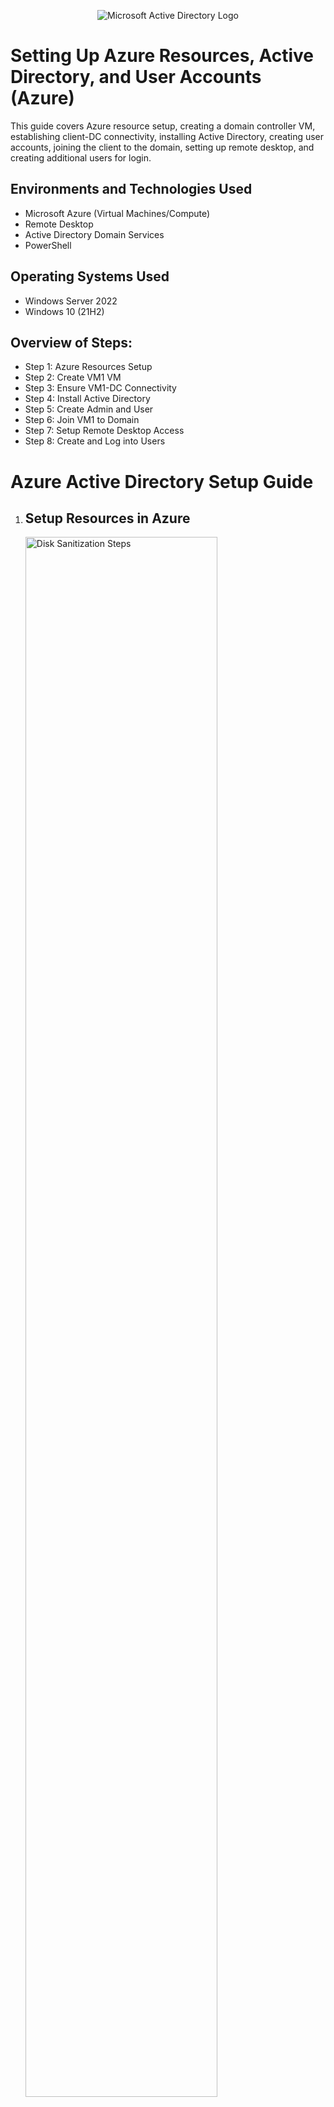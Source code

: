 <p align="center">
<img src="https://i.imgur.com/NGHp7gq.png" alt="Microsoft Active Directory Logo"/>
</p>

<h1> Setting Up Azure Resources, Active Directory, and User Accounts (Azure)</h1>
This guide covers Azure resource setup, creating a domain controller VM, establishing client-DC connectivity, installing Active Directory, creating user accounts, joining the client to the domain, setting up remote desktop, and creating additional users for login.<br />

<h2>Environments and Technologies Used</h2>

- Microsoft Azure (Virtual Machines/Compute)
- Remote Desktop
- Active Directory Domain Services
- PowerShell

<h2>Operating Systems Used </h2>

- Windows Server 2022
- Windows 10 (21H2)

<h2>Overview of Steps:</h2>

- Step 1: Azure Resources Setup<br>
- Step 2: Create VM1 VM<br>
- Step 3: Ensure VM1-DC Connectivity<br>
- Step 4: Install Active Directory<br>
- Step 5: Create Admin and User<br>
- Step 6: Join VM1 to Domain<br>
- Step 7: Setup Remote Desktop Access<br>
- Step 8: Create and Log into Users

<!DOCTYPE html>
<html>
  
<body>
  <h1>Azure Active Directory Setup Guide</h1>
  <ol>
    <li>
      <h2>Setup Resources in Azure</h2>
      <p>
      <img src="https://camo.githubusercontent.com/e44ee7a9857a42ee0601535958067f952bf7006154cc4b88bb9841bfcec653a5/68747470733a2f2f692e696d6775722e636f6d2f77654d753345432e706e67" height="80%" width="80%" alt="Disk Sanitization Steps"/>
      </p>
      <p>
        Create the Domain Controller VM (Windows Server 2022) named "DC"
        Take note of the Resource Group and Virtual Network (Vnet) created during this step.
        Set the Domain Controller's NIC Private IP address to be static.
      </p>
      <ol>
        <li>Navigate to DC in the Azure portal.</li>
        <li>Go to "Networking" and select "Network Interface."</li>
        <li>Click on the highlighted network interface.</li>
        <li>Go to "IP configurations" and click on the configuration.</li>
        <li>Change the IP address assignment from "Dynamic" to "Static" and save the settings.</li>
      </ol>
    </li>
    <li>
      <h2>Create the Client VM (Windows 10) named "VM1"</h2>
      <p>
      <img src="https://i.imgur.com/ZPVne2R.png" height="80%" width="80%" alt="Disk Sanitization Steps"/>
      </p>
      <p>
        Use the same Resource Group and Vnet created in Step 1.
        Ensure that both VMs are in the same Vnet by checking the topology with Network Watcher.
        Confirm that the virtual network/subnet settings are the same for both VMs.
      </p>
    </li>
    <li>
      <h2>Ensure Connectivity between the VM1 and Domain Controller</h2>
      <p>
      <img src="https://i.imgur.com/MOobBM5.png" height="80%" width="80%" alt="Disk Sanitization Steps"/>
      </p>
      <p>
        Login to VM1 using Remote Desktop and ping DC's private IP address with the command "ping -t &lt;ip address&gt;" to establish a perpetual ping.
        Login to the Domain Controller and enable ICMPv4 in the local Windows Firewall.
      </p>
      <ol>
        <li>Open "Inbound Rules" in the Windows Firewall.</li>
        <li>Sort by protocol and look for "ICMPv4."</li>
        <li>Enable the "Core Networking Echo Request" rule.</li>
      </ol>
      <p>Check VM1 to see if the ping to DC's private IP address is successful.</p>
    </li>
    <li>
      <h2>Install Active Directory</h2>
      <p>
      <img src="https://i.imgur.com/a9UU4fa.png" height="80%" width="80%" alt="Disk Sanitization Steps"/>
      </p>
      <p>
        Login to DC and install Active Directory Domain Services.
        Open the Server Manager application in Windows.
        Click on "Add Roles and Features" and proceed until "Server Roles."
        Select "Active Directory Domain Services" and install it.
        Promote DC as a Domain Controller.
      </p>
      <ol>
        <li>Launch the Server Manager application.</li>
        <li>Click on the flag in the top right corner and select "Promote this server to a domain controller."</li>
        <li>Follow the prompts to set up a new forest (e.g., "mydomain.com") and provide a password.</li>
        <li>Restart DC and log back in as the user "mydomain.com\DC" since it is now an Active Directory environment.</li>
      </ol>
    </li>
    <li>
      <h2>Create an Admin and Normal User Account in AD</h2>
      <p>
      <img src="https://i.imgur.com/IFMi9IA.png" height="80%" width="80%" alt="Disk Sanitization Steps"/>
      </p>
      <p>
        In Active Directory Users and Computers (ADUC), create an Organizational Unit (OU) called "_EMPLOYEES" within the domain.com.
        Launch Active Directory Users and Computers (ADUC) from the administrative tools.
        Create a new OU named "_ADMINS."
        Within "_ADMINS," create a new employee named "John Doe" (same password) with the username "john_admin."
        Add "john_admin" to the "Domain Admins" Security Group.
      </p>
      <ol>
        <li>Right-click on "john_admin," go to "Properties," select "Member Of," click "Add," look up the "Domain Admins," and add it. Apply the changes.</li>
        <li>Log out or close the Remote Desktop connection to DC and log back in as "mydomain.com\john_admin." Use this admin account for further actions.</li>
      </ol>
    </li>
    <li>
      <h2>Join VM1 to your domain (mydomain.com)</h2>
      <p>
      <img src="https://i.imgur.com/Eb2wpS7.png" height="80%" width="80%" alt="Disk Sanitization Steps"/>
      </p>
      <p>
        Set VM1's DNS settings to the DC's Private IP address from the Azure Portal.
      </p>
      <ol>
        <li>Go to VM1 in Azure portal, navigate to "Networking," and copy the NIC's private IP address.</li>
        <li>Go to VM2, access the "Networking" settings, select the virtual NIC, go to "DNS servers," choose "Custom," and input the private IP from VM1.</li>
        <li>Restart VM1 and log in to it using Remote Desktop as the original local admin (DC).</li>
        <li>Join VM1 to the domain, which will result in a restart.</li>
        <li>Login to the Domain Controller using Remote Desktop and verify that VM1 shows up in Active Directory Users and Computers (ADUC) within the "Computers" container at the root of the domain.</li>
        <li>Create a new OU named "_CLIENTS" and move VM1 into it.</li>
      </ol>
    </li>
    <li>
      <h2>Setup Remote Desktop for non-administrative users on VM1</h2>
      <p>
      <img src="https://i.imgur.com/Wt0UEon.png" height="80%" width="80%" alt="Disk Sanitization Steps"/>
      </p>
      <p>
        Log into VM1 as "mydomain.com\john_admin" and open system properties.
      </p>
      <ol>
        <li>Right-click the Start menu, go to "System," and open system properties.</li>
        <li>In the system properties, go to the "Remote" tab and select "Users" who can remotely access this PC.</li>
        <li>Click "Add," search for "domain users" and select it, then click "OK."</li>
      </ol>
      <p>Now, regular non-administrative users can log into VM1 using Remote Desktop.</p>
    </li>
    <li>
      <h2>Create additional users and attempt to log into VM1 with one of the users</h2>
      <p>
      <img src="https://i.imgur.com/eYKda1c.png" height="80%" width="80%" alt="Disk Sanitization Steps"/>
      </p>
      <p>
        Log in to DC as "john_admin." <br>
        Open PowerShell ISE as an administrator.<br>
        Create a new file and paste the contents of the script from this <a href="https://github.com/joshmadakor1/AD_PS/blob/master/Generate-Names-Create-Users.ps1">URL</a>.
        Run the script and observe the user accounts being created.<br>
        Once the script finishes, open ADUC and verify that the accounts are present in the appropriate OU.<br>
        Attempt to log into VM1 using one of the newly created user accounts (refer to the password mentioned in the script).
      </p>
    </li>
  </ol>
</body>
</html>
